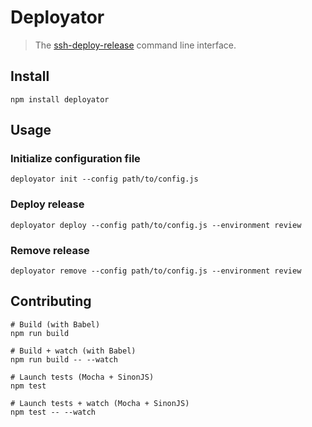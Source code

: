# Deployator

> The [ssh-deploy-release](https://github.com/la-haute-societe/ssh-deploy-release) command line interface.

## Install

```
npm install deployator
```

## Usage



### Initialize configuration file
```
deployator init --config path/to/config.js
```

### Deploy release
```
deployator deploy --config path/to/config.js --environment review
```

### Remove release
```
deployator remove --config path/to/config.js --environment review
```


## Contributing

```
# Build (with Babel)
npm run build

# Build + watch (with Babel)
npm run build -- --watch

# Launch tests (Mocha + SinonJS)
npm test

# Launch tests + watch (Mocha + SinonJS)
npm test -- --watch
```